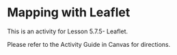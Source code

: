 # Mapping with Leaflet

This is an activity for Lesson 5.7.5- Leaflet.

Please refer to the Activity Guide in Canvas for directions.